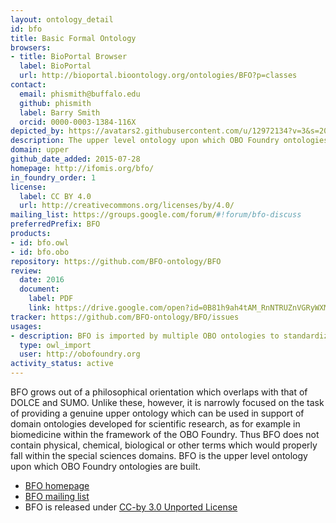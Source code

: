 ```yaml
---
layout: ontology_detail
id: bfo
title: Basic Formal Ontology
browsers:
- title: BioPortal Browser
  label: BioPortal
  url: http://bioportal.bioontology.org/ontologies/BFO?p=classes
contact:
  email: phismith@buffalo.edu
  github: phismith
  label: Barry Smith
  orcid: 0000-0003-1384-116X
depicted_by: https://avatars2.githubusercontent.com/u/12972134?v=3&s=200
description: The upper level ontology upon which OBO Foundry ontologies are built.
domain: upper
github_date_added: 2015-07-28
homepage: http://ifomis.org/bfo/
in_foundry_order: 1
license:
  label: CC BY 4.0
  url: http://creativecommons.org/licenses/by/4.0/
mailing_list: https://groups.google.com/forum/#!forum/bfo-discuss
preferredPrefix: BFO
products:
- id: bfo.owl
- id: bfo.obo
repository: https://github.com/BFO-ontology/BFO
review:
  date: 2016
  document:
    label: PDF
    link: https://drive.google.com/open?id=0B81h9ah4tAM_RnNTRUZnVGRyWXM
tracker: https://github.com/BFO-ontology/BFO/issues
usages:
- description: BFO is imported by multiple OBO ontologies to standardize upper level structure
  type: owl_import
  user: http://obofoundry.org
activity_status: active
---
```


BFO grows out of a philosophical orientation which overlaps with that of DOLCE and SUMO. Unlike these, however, it is narrowly focused on the task of providing a genuine upper ontology which can be used in support of domain ontologies developed for scientific research, as for example in biomedicine within the framework of the OBO Foundry. Thus BFO does not contain physical, chemical, biological or other terms which would properly fall within the special sciences domains. BFO is the upper level ontology upon which OBO Foundry ontologies are built.

- [BFO homepage](http://ifomis.org/bfo/)
- [BFO mailing list](https://groups.google.com/forum/#!forum/bfo-discuss)
- BFO is released under [CC-by 3.0 Unported License](http://creativecommons.org/licenses/by/3.0/)
